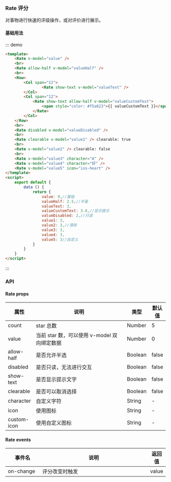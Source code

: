 ### Rate 评分
对事物进行快速的评级操作，或对评价进行展示。
#### 基础用法
::: demo  
```html
<template>
    <Rate v-model="value" />
    <br>
    <Rate allow-half v-model="valueHalf" />
    <br>
    <Row>
        <Col span="12">
                <Rate show-text v-model="valueText" />
        </Col>
        <Col span="12">
            <Rate show-text allow-half v-model="valueCustomText">
                <span style="color: #f5a623">{{ valueCustomText }}</span>
            </Rate>
        </Col>
    </Row>
    <br>
    <Rate disabled v-model="valueDisabled" />
    <br>
    <Rate clearable v-model="value1" /> clearable: true
    <br>
    <Rate v-model="value2" /> clearable: false
    <br>
    <Rate v-model="value3" character="A" />
    <Rate v-model="value4" character="好" />
    <Rate v-model="value5" icon="ios-heart" />
</template>
<script>
    export default {
        data () {
            return {
                value: 0,//基础
                valueHalf: 2.5,//半星
                valueText: 3,
                valueCustomText: 3.8,//显示提示
                valueDisabled: 2,//只读
                value1: 3,
                value2: 3,//清除
                value3: 3,
                value4: 3,
                value5: 3//自定义
            }
        }
    }
</script>
```
:::
### API
#### Rate props
<table>
  <thead>
    <tr>
      <th>属性</th>
      <th style="width: 467px">说明</th>
      <th>类型</th>
      <th>默认值</th>
    </tr>
  </thead>
  <tbody>
    <tr>
      <td>count</td>
      <td>star 总数</td>
      <td>Number</td>
      <td>5</td>
    </tr>
    <tr>
      <td>value</td>
      <td>当前 star 数，可以使用 v-model 双向绑定数据</td>
      <td>Number</td>
      <td>0</td>
    </tr>
    <tr>
      <td>allow-half</td>
      <td>是否允许半选</td>
      <td>Boolean</td>
      <td>false</td>
    </tr>
    <tr>
      <td>disabled</td>
      <td>是否只读，无法进行交互</td>
      <td>Boolean</td>
      <td>false</td>
    </tr>
    <tr>
      <td>show-text</td>
      <td>是否显示提示文字</td>
      <td>Boolean</td>
      <td>false</td>
    </tr>
    <tr>
      <td>clearable</td>
      <td>是否可以取消选择</td>
      <td>Boolean</td>
      <td>false</td>
    </tr>
    <tr>
      <td>character</td>
      <td>自定义字符</td>
      <td>String</td>
      <td>-</td>
    </tr>
    <tr>
      <td>icon</td>
      <td>使用图标</td>
      <td>String</td>
      <td>-</td>
    </tr>
    <tr>
      <td>custom-icon</td>
      <td>使用自定义图标</td>
      <td>String</td>
      <td>-</td>
    </tr>
  </tbody>
</table>

#### Rate events
<table>
  <thead>
    <tr>
      <th style="width: 120px">事件名</th>
      <th style="width: 560px">说明</th>
      <th>返回值</th>
    </tr>
  </thead>
  <tbody>
    <tr>
      <td>on-change</td>
      <td>评分改变时触发</td>
      <td>value</td>
    </tr>
  </tbody>
</table>